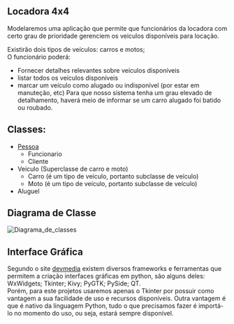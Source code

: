 ## Locadora 4x4

Modelaremos uma aplicação que permite que funcionários da locadora com certo grau de prioridade gerenciem os veiculos disponíveis para locação. 

Existirâo dois tipos de veículos: carros e motos;   
O funcionário poderá:
- Fornecer detalhes relevantes sobre veículos disponíveis   
- listar todos os veículos disponíveis   
- marcar um veículo como alugado ou indisponível (por estar em manuteção, etc)
Para que nosso sistema tenha um grau elevado de detalhamento, haverá meio de informar se um carro alugado foi batido ou roubado.

## Classes:   
  - [Pessoa](https://github.com/daHoraa/Sistema_Locadora_de_Autom-veis/blob/master/Sistema/Pessoa.py)
    - Funcionario   
    - Cliente
  - Veiculo (Superclasse de carro e moto)
    - Carro (é um tipo de veículo, portanto subclasse de veículo)
    - Moto (é um tipo de veículo, portanto subclasse de veículo)
  - Aluguel
 
 ## Diagrama de Classe
 ![Diagrama_de_classes](https://user-images.githubusercontent.com/49700354/66707568-7f268000-ed10-11e9-89d8-246a01613ec3.png)

 
 ## Interface Gráfica     
 Segundo o site [devmedia](https://www.devmedia.com.br/tkinter-interfaces-graficas-em-python/33956) existem diversos frameworks e ferramentas que permitem a criação interfaces gráficas em python, são alguns deles: WxWidgets; Tkinter; Kivy; PyGTK; PySide; QT.   
Porém, para este projetos usaremos apenas o Tkinter por possuir como vantagem a sua facilidade de uso e recursos disponíveis. Outra vantagem é que é nativo da linguagem Python, tudo o que precisamos fazer é importá-lo no momento do uso, ou seja, estará sempre disponível.
